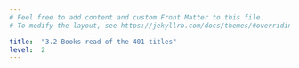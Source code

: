 ```yaml
---
# Feel free to add content and custom Front Matter to this file.
# To modify the layout, see https://jekyllrb.com/docs/themes/#overriding-theme-defaults

title:  "3.2 Books read of the 401 titles"
level:  2
---
```


<script src="https://d3js.org/d3.v6.min.js" defer></script>
<script src="https://d3js.org/d3-scale.v3.min.js" defer></script>
<script src="js/companion_chart_3-2_read-of-401.js" defer></script>
<script src="js/companion_chart_3-3_rated-of-401.js" defer></script>

<div class="chart_float" id="chart_3-2_read-of-401"></div>
<div class="chart_float" id="chart_3-3_rated-of-401"></div>
